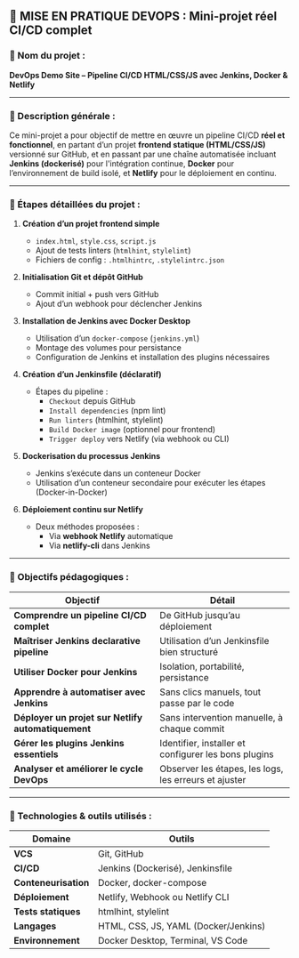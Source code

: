 ## 🚀 MISE EN PRATIQUE DEVOPS : Mini-projet réel CI/CD complet

### 🔧 Nom du projet :  
**DevOps Demo Site – Pipeline CI/CD HTML/CSS/JS avec Jenkins, Docker & Netlify**

---

### 🧹 Description générale :  
Ce mini-projet a pour objectif de mettre en œuvre un pipeline CI/CD **réel et fonctionnel**, en partant d’un projet **frontend statique (HTML/CSS/JS)** versionné sur GitHub, et en passant par une chaîne automatisée incluant **Jenkins (dockerisé)** pour l'intégration continue, **Docker** pour l’environnement de build isolé, et **Netlify** pour le déploiement en continu.

---

### 🗼 Étapes détaillées du projet :

1. **Création d’un projet frontend simple**  
   - `index.html`, `style.css`, `script.js`  
   - Ajout de tests linters (`htmlhint`, `stylelint`)  
   - Fichiers de config : `.htmlhintrc`, `.stylelintrc.json`

2. **Initialisation Git et dépôt GitHub**  
   - Commit initial + push vers GitHub  
   - Ajout d’un webhook pour déclencher Jenkins

3. **Installation de Jenkins avec Docker Desktop**  
   - Utilisation d’un `docker-compose` (`jenkins.yml`)  
   - Montage des volumes pour persistance  
   - Configuration de Jenkins et installation des plugins nécessaires

4. **Création d’un Jenkinsfile (déclaratif)**  
   - Étapes du pipeline :  
     - `Checkout` depuis GitHub  
     - `Install dependencies` (npm lint)  
     - `Run linters` (htmlhint, stylelint)  
     - `Build Docker image` (optionnel pour frontend)  
     - `Trigger deploy` vers Netlify (via webhook ou CLI)

5. **Dockerisation du processus Jenkins**  
   - Jenkins s’exécute dans un conteneur Docker  
   - Utilisation d’un conteneur secondaire pour exécuter les étapes (Docker-in-Docker)

6. **Déploiement continu sur Netlify**  
   - Deux méthodes proposées :  
     - Via **webhook Netlify** automatique  
     - Via **netlify-cli** dans Jenkins

---

### 🌟 Objectifs pédagogiques :

| Objectif | Détail |
|---------|--------|
| **Comprendre un pipeline CI/CD complet** | De GitHub jusqu’au déploiement |
| **Maîtriser Jenkins declarative pipeline** | Utilisation d’un Jenkinsfile bien structuré |
| **Utiliser Docker pour Jenkins** | Isolation, portabilité, persistance |
| **Apprendre à automatiser avec Jenkins** | Sans clics manuels, tout passe par le code |
| **Déployer un projet sur Netlify automatiquement** | Sans intervention manuelle, à chaque commit |
| **Gérer les plugins Jenkins essentiels** | Identifier, installer et configurer les bons plugins |
| **Analyser et améliorer le cycle DevOps** | Observer les étapes, les logs, les erreurs et ajuster |

---

### 📌 Technologies & outils utilisés :

| Domaine | Outils |
|--------|--------|
| **VCS** | Git, GitHub |
| **CI/CD** | Jenkins (Dockerisé), Jenkinsfile |
| **Conteneurisation** | Docker, docker-compose |
| **Déploiement** | Netlify, Webhook ou Netlify CLI |
| **Tests statiques** | htmlhint, stylelint |
| **Langages** | HTML, CSS, JS, YAML (Docker/Jenkins) |
| **Environnement** | Docker Desktop, Terminal, VS Code |

